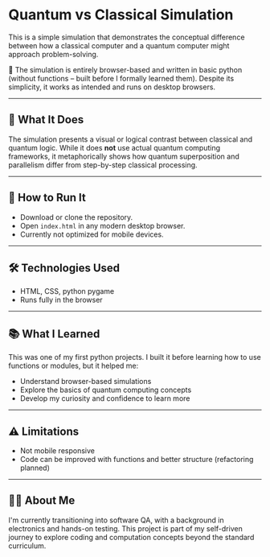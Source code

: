 # Quantum vs Classical Simulation

This is a simple simulation that demonstrates the conceptual difference between how a classical computer and a quantum computer might approach problem-solving.

🧠 The simulation is entirely browser-based and written in basic python (without functions – built before I formally learned them). Despite its simplicity, it works as intended and runs on desktop browsers.

---

## 🧪 What It Does

The simulation presents a visual or logical contrast between classical and quantum logic. While it does **not** use actual quantum computing frameworks, it metaphorically shows how quantum superposition 
and parallelism differ from step-by-step classical processing.

---

## 🚀 How to Run It

- Download or clone the repository.
- Open `index.html` in any modern desktop browser.
- Currently not optimized for mobile devices.

---

## 🛠️ Technologies Used

- HTML, CSS, python pygame
- Runs fully in the browser

---

## 📚 What I Learned

This was one of my first python projects. I built it before learning how to use functions or modules, but it helped me:
- Understand browser-based simulations
- Explore the basics of quantum computing concepts
- Develop my curiosity and confidence to learn more

---

## ⚠️ Limitations

- Not mobile responsive
- Code can be improved with functions and better structure (refactoring planned)

---

## 👨‍💻 About Me

I'm currently transitioning into software QA, with a background in electronics and hands-on testing. This project is part of my self-driven journey to explore coding 
and computation concepts beyond the standard curriculum.

